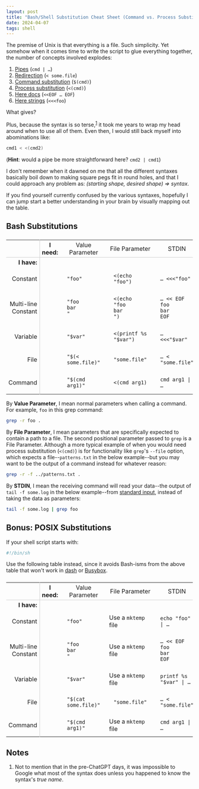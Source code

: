 ```yaml
---
layout: post
title: "Bash/Shell Substitution Cheat Sheet (Command vs. Process Substitution vs. Redirection etc.)"
date: 2024-04-07
tags: shell
---
```


The premise of Unix is that everything is a file. Such simplicity. Yet somehow when it comes time to write the script to glue everything together, the number of concepts involved explodes:

1. [Pipes] (`cmd | …`)
1. [Redirection][redirections] (`< some.file`)
1. [Command substitution][command-substitution] (`$(cmd)`)
1. [Process substitution][process-substitution] (`<(cmd)`)
1. [Here docs][here-docs] (`<<EOF … EOF`)
1. [Here strings][here-strings] (`<<<foo`)

What gives?

<!--more-->

Plus, because the syntax is so terse,<sup><a href="{{ page.url }}#note-1">1</a></sup> it took me years to wrap my head around when to use all of them. Even then, I would still back myself into abominations like:

```sh
cmd1 < <(cmd2)
```

(**Hint**: would a pipe be more straightforward here? `cmd2 | cmd1`)

I don't remember when it dawned on me that all the different syntaxes basically boil down to making square pegs fit in round holes, and that I could approach any problem as: *(starting shape, desired shape) ⇒ syntax*.

If you find yourself currently confused by the various syntaxes, hopefully I can jump start a better understanding in your brain by visually mapping out the table.

## Bash Substitutions

<style>
table {
  border-collapse: collapse;
  margin-top: 24px;
}

table td {
  padding: 3px 6px;
}

table pre {
  margin: 0;
  padding: 12px;
}

table tr:first-child td {
  border-bottom: 1px solid #ccc;
  text-align: center;
}

table td:first-child {
  border-right: 1px solid #ccc;
  text-align: right;
}
</style>

<table>
  <tr>
    <td></td> <td><b>I need:</b></td> <td>Value Parameter</td> <td>File Parameter</td> <td>STDIN</td>
  </tr>
  <tr>
    <td><b>I have:</b></td> <td colspan="4"></td>
  </tr>

  <tr>
    <td>Constant</td> <td></td>
    <td>
      <div class="language-sh highlighter-rouge"><div class="highlight"><pre class="highlight"><code><span class="s2">"foo"</span> </code></pre></div></div>
    </td>
    <td>
      <div class="language-sh highlighter-rouge"><div class="highlight"><pre class="highlight"><code>&lt;<span class="o">(</span><span class="nb">echo</span> <span class="s2">"foo"</span><span class="o">)</span> </code></pre></div></div>
    </td>
    <td>
      <div class="language-sh highlighter-rouge"><div class="highlight"><pre class="highlight"><code>… <span class="o">&lt;&lt;&lt;</span><span class="s2">"foo"</span></code></pre></div></div>
    </td>
  </tr>


  <tr>
    <td>Multi-line<br>Constant</td> <td></td>
    <td>
      <div class="language-sh highlighter-rouge"><div class="highlight"><pre class="highlight"><code><span class="s2">"foo
bar
"</span></code></pre></div></div>
    </td>
    <td>
      <div class="language-sh highlighter-rouge"><div class="highlight"><pre class="highlight"><code>&lt;<span class="o">(</span><span class="nb">echo</span> <span class="s2">"foo
bar
"</span><span class="o">)</span></code></pre></div></div>
    </td>
    <td>
      <div class="language-sh highlighter-rouge"><div class="highlight"><pre class="highlight"><code>… <span class="o">&lt;&lt;</span> <span class="no">EOF</span><span class="sh">
foo
bar
</span><span class="no">EOF</span></code></pre></div></div>
    </td>
  </tr>


  <tr>
    <td>Variable</td> <td></td>
    <td>
      <div class="language-sh highlighter-rouge"><div class="highlight"><pre class="highlight"><code><span class="s2">"</span><span class="nv">$var</span><span class="s2">"</span> </code></pre></div></div>
    </td>
    <td>
      <div class="language-sh highlighter-rouge"><div class="highlight"><pre class="highlight"><code>&lt;<span class="o">(</span><span class="nb">printf</span> %s <span class="s2">"</span><span class="nv">$var</span><span class="s2">"</span><span class="o">)</span> </code></pre></div></div>
    </td>
    <td>
      <div class="language-sh highlighter-rouge"><div class="highlight"><pre class="highlight"><code>… <span class="o">&lt;&lt;&lt;</span><span class="s2">"</span><span class="nv">$var</span><span class="s2">"</span></code></pre></div></div>
    </td>
  </tr>
  <tr>
    <td>File</td> <td></td>
    <td>
      <div class="language-sh highlighter-rouge"><div class="highlight"><pre class="highlight"><code><span class="s2">"</span><span class="si">$(</span>&lt; some.file<span class="si">)</span><span class="s2">"</span> </code></pre></div></div>
    </td>
    <td>
      <div class="language-sh highlighter-rouge"><div class="highlight"><pre class="highlight"><code><span class="s2">"some.file"</span> </code></pre></div></div>
    </td>
    <td>
      <div class="language-sh highlighter-rouge"><div class="highlight"><pre class="highlight"><code>… &lt; <span class="s2">"some.file"</span></code></pre></div></div>
    </td>
  </tr>
  <tr>
    <td>Command</td> <td></td>
    <td>
      <div class="language-sh highlighter-rouge"><div class="highlight"><pre class="highlight"><code><span class="s2">"</span><span class="si">$(</span>cmd arg1<span class="si">)</span><span class="s2">"</span></code></pre></div></div>
    </td>
    <td>
      <div class="language-sh highlighter-rouge"><div class="highlight"><pre class="highlight"><code>&lt;<span class="o">(</span>cmd arg1<span class="o">)</span></code></pre></div></div>
    </td>
    <td>
      <div class="language-sh highlighter-rouge"><div class="highlight"><pre class="highlight"><code>cmd arg1 | … </code></pre></div></div>
    </td>
  </tr>
</table>

By **Value Parameter**, I mean normal parameters when calling a command. For example, `foo` in this grep command:

```sh
grep -r foo .
```

By **File Parameter**, I mean parameters that are specifically expected to contain a path to a file. The second positional parameter passed to `grep` is a File Parameter. Although a more typical example of when you would need process substitution (`<(cmd)`) is for functionality like `grep`'s `--file` option, which expects a file--`patterns.txt` in the below example--but you may want to be the output of a command instead for whatever reason:

```sh
grep -r -f ../patterns.txt .
```

By **STDIN**, I mean the receiving command will read your data--the output of `tail -f some.log` in the below example--from [standard input][stdin], instead of taking the data as parameters:

```sh
tail -f some.log | grep foo
```


## Bonus: POSIX Substitutions

If your shell script starts with:

```sh
#!/bin/sh
```

Use the following table instead, since it avoids Bash-isms from the above table that won't work in [dash][dash] or [Busybox][busybox].

<table>
  <tr>
    <td></td> <td><b>I need:</b></td> <td>Value Parameter</td> <td>File Parameter</td> <td>STDIN</td>
  </tr>
  <tr>
    <td><b>I have:</b></td> <td colspan="4"></td>
  </tr>

  <tr>
    <td>Constant</td> <td></td>
    <td>
      <div class="language-sh highlighter-rouge"><div class="highlight"><pre class="highlight"><code><span class="s2">"foo"</span> </code></pre></div></div>
    </td>
    <td>
      Use a <code>mktemp</code> file
    </td>
    <td>
      <div class="language-sh highlighter-rouge"><div class="highlight"><pre class="highlight"><code><span class="nb">echo</span> <span class="s2">"foo"</span> | …</code></pre></div></div>
    </td>
  </tr>


  <tr>
    <td>Multi-line<br>Constant</td> <td></td>
    <td>
      <div class="language-sh highlighter-rouge"><div class="highlight"><pre class="highlight"><code><span class="s2">"foo
bar
"</span></code></pre></div></div>
    </td>
    <td>
      Use a <code>mktemp</code> file
    </td>
    <td>
      <div class="language-sh highlighter-rouge"><div class="highlight"><pre class="highlight"><code>… <span class="o">&lt;&lt;</span> <span class="no">EOF</span><span class="sh">
foo
bar
</span><span class="no">EOF</span></code></pre></div></div>
    </td>
  </tr>


  <tr>
    <td>Variable</td> <td></td>
    <td>
      <div class="language-sh highlighter-rouge"><div class="highlight"><pre class="highlight"><code><span class="s2">"</span><span class="nv">$var</span><span class="s2">"</span> </code></pre></div></div>
    </td>
    <td>
      Use a <code>mktemp</code> file
    </td>
    <td>
      <div class="language-sh highlighter-rouge"><div class="highlight"><pre class="highlight"><code><span class="nb">printf</span> %s <span class="s2">"</span><span class="nv">$var</span><span class="s2">"</span> | …</code></pre></div></div>
    </td>
  </tr>
  <tr>
    <td>File</td> <td></td>
    <td>
      <div class="language-sh highlighter-rouge"><div class="highlight"><pre class="highlight"><code><span class="s2">"</span><span class="si">$(</span><span class="nb">cat </span>some.file<span class="si">)</span><span class="s2">"</span></code></pre></div></div>
    </td>
    <td>
      <div class="language-sh highlighter-rouge"><div class="highlight"><pre class="highlight"><code><span class="s2">"some.file"</span> </code></pre></div></div>
    </td>
    <td>
      <div class="language-sh highlighter-rouge"><div class="highlight"><pre class="highlight"><code>… &lt; <span class="s2">"some.file"</span></code></pre></div></div>
    </td>
  </tr>
  <tr>
    <td>Command</td> <td></td>
    <td>
      <div class="language-sh highlighter-rouge"><div class="highlight"><pre class="highlight"><code><span class="s2">"</span><span class="si">$(</span>cmd arg1<span class="si">)</span><span class="s2">"</span></code></pre></div></div>
    </td>
    <td>
      Use a <code>mktemp</code> file
    </td>
    <td>
      <div class="language-sh highlighter-rouge"><div class="highlight"><pre class="highlight"><code>cmd arg1 | … </code></pre></div></div>
    </td>
  </tr>
</table>

## Notes

1. <a name="note-1"></a> Not to mention that in the pre-ChatGPT days, it was impossible to Google what most of the syntax does unless you happened to know the syntax's *true name*.

[busybox]: https://www.busybox.net/
[command-substitution]: https://www.gnu.org/software/bash/manual/bash.html#Command-Substitution
[dash]: https://linux.die.net/man/1/dash
[here-docs]: https://www.gnu.org/software/bash/manual/bash.html#Here-Documents
[here-strings]: https://www.gnu.org/software/bash/manual/bash.html#Here-Strings
[pipes]: https://www.gnu.org/software/bash/manual/bash.html#Pipelines
[process-substitution]: https://www.gnu.org/software/bash/manual/bash.html#Process-Substitution
[redirections]: https://www.gnu.org/software/bash/manual/bash.html#Redirections
[stdin]: https://en.wikipedia.org/wiki/Standard_streams
